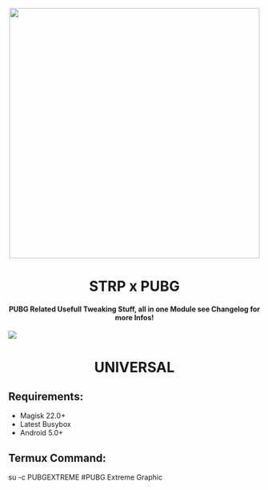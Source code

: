 <p align="center"><a href="https://t.me/AndroidRootModulesCommunity"><img src="https://i.imgur.com/x3FyGQd.png" width="500"></a></p>  
 <h1 align="center"><b> STRP x PUBG </b></h1> 
 <h4 align="center">PUBG Related Usefull Tweaking Stuff, all in one Module see Changelog for more Infos!</h4>

 <a href="https://t.me/AndroidRootModulesCommunity"><img src="https://img.shields.io/badge/Join-Telegram%20Channel-red.svg?logo=Telegram"></a>
 
 <h1 align="center"><b> UNIVERSAL </b></h1> 

## Requirements:
- Magisk 22.0+
- Latest Busybox
- Android 5.0+

## Termux Command:
su -c PUBGEXTREME #PUBG Extreme Graphic
